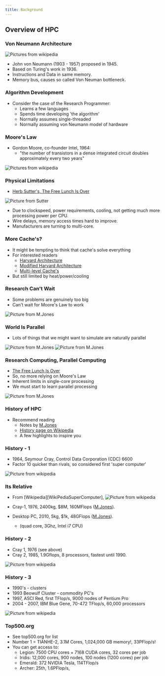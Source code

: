 ```yaml
---
title: Background
---
```


## Overview of HPC

### Von Neumann Architecture

![Pictures from wikipedia](session04/figures/VonNeumannCombined)

* John von Neumann (1903 - 1957) proposed in 1945.
* Based on Turing's work in 1936.
* Instructions and Data in same memory.
* Memory bus, causes so called Von Neuman bottleneck.


### Algorithm Development
 
* Consider the case of the Research Programmer:
    * Learns a few languages
    * Spends time developing 'the algorithm'
    * Normally assumes single-threaded
    * Normally assuming von Neumann model of hardware


### Moore's Law

* Gordon Moore, co-founder Intel, 1964:
    * "the number of transistors in a dense integrated circuit doubles approximately every two years"

![Pictures from wikipedia](session04/figures/TransistorCount)


### Physical Limitations

* [Herb Sutter's, The Free Lunch Is Over][HerbFreeLunch]

![Picture from Sutter](session04/figures/CPUPerf)

* Due to clockspeed, power requirements, cooling, not getting much more processing power per CPU.
* Wire delays, memory access times hard to improve.
* Manufacturers are turning to multi-core.


### More Cache's?

* It might be tempting to think that cache's solve everything
* For interested readers
    * [Harvard Architecture][WikipediaHarvardArch]
    * [Modified Harvard Architecture][WikipediaModifiedHarvardArch]
    * [Multi-level Cache's][WikipediaCache]
* But still limited by heat/power/cooling


### Research Can't Wait

* Some problems are genuinely too big
* Can't wait for Moore's Law to work 

![Picture from M.Jones](session04/figures/GravitationalProblem)

 
### World Is Parallel

* Lots of things that we might want to simulate are naturally parallel

![Picture from M.Jones](session04/figures/realWorldCollage1)
![Picture from M.Jones](session04/figures/realWorldCollage2)


### Research Computing, Parallel Computing

* [The Free Lunch Is Over][HerbFreeLunch]
* So, no more relying on Moore's Law
* Inherent limits in single-core processing
* We must start to learn parallel processing

![Picture from M.Jones](session04/figures/noaaforcast)


### History of HPC

* Recommend reading
    * Notes by [M.Jones][MJonesTutorial]
    * [History page on Wikipedia][WikipediaHistory]
    * A few highlights to inspire you
    
    
### History - 1
    
* 1964, Seymour Cray, Control Data Corporation (CDC) 6600
* Factor 10 quicker than rivals, so considered first 'super computer'

![Picture from wikipedia](session04/figures/CDC6000)


### Its Relative

* From [Wikipedia][WikiPediaSuperComputer], ![Picture from wikipedia](session04/figures/440px-Cray-1-deutsches-museum)
    
* Cray-1, 1976, 2400kg, $8M, 160MFlops ([M.Jones][MJonesTutorial]).
* Desktop PC, 2010, 5kg, $1k, 48GFlops ([M.Jones][MJonesTutorial]).
    * (quad core, 3Ghz, Intel i7 CPU)

    
### History - 2

* Cray 1, 1976 (see above)
* Cray 2, 1985, 1.9Gflops, 8 processors, fastest until 1990.

![Picture from wikipedia](session04/figures/Cray2)


### History - 3

* 1990's - clusters
* 1993 Beowulf Cluster - commodity PC's
* 1997, ASCI Red, first TFlop/s, 9000 nodes of Pentium Pro
* 2004 - 2007, IBM Blue Gene, 70-472 TFlop/s, 60,000 processors

![Picture from wikipedia](session04/figures/480px-IBM_Blue_Gene_P_supercomputer)


### Top500.org

* See top500.org for list
* Number 1 = TIANHE-2, 3.1M Cores, 1,024,000 GB memory!, 33PFlop/s!
* You can get access to:
    * Legion: 7500 CPU cores + 7168 CUDA cores, 32 cores per job
    * Iridis: 12,000 cores, 900 nodes, 100 nodes (1200 cores) per job
    * Emerald: 372 NVIDIA Tesla, 114TFlop/s
    * Archer: 25th, 1.6PFlop/s, 
    
[MJonesTutorial]: http://www.buffalo.edu/content/www/ccr/support/training-resources/tutorials/advanced-topics--e-g--mpi--gpgpu--openmp--etc--/2011-01---introduction-to-hpc--hpc-1-/_jcr_content/par/download/file.res/introHPC-handout-2x2.pdf
[WikipediaHarvardArch]: http://en.wikipedia.org/wiki/Harvard_architecture
[WikipediaModifiedHarvardArch]: http://en.wikipedia.org/wiki/Modified_Harvard_architecture
[WikipediaCache]: http://en.wikipedia.org/wiki/CPU_cache
[HerbFreeLunch]: http://www.gotw.ca/publications/concurrency-ddj.htm
[WikipediaHistory]: http://en.wikipedia.org/wiki/History_of_supercomputing




